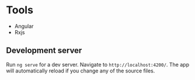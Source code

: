 # Tools
- Angular
- Rxjs

## Development server

Run `ng serve` for a dev server. Navigate to `http://localhost:4200/`. The app will automatically reload if you change any of the source files.


